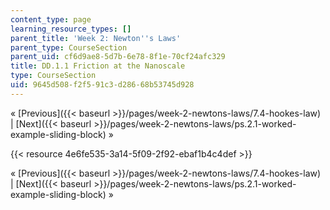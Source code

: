 ```yaml
---
content_type: page
learning_resource_types: []
parent_title: 'Week 2: Newton''s Laws'
parent_type: CourseSection
parent_uid: cf6d9ae8-5d7b-6e78-8f1e-70cf24afc329
title: DD.1.1 Friction at the Nanoscale
type: CourseSection
uid: 9645d508-f2f5-91c3-d286-68b53745d928
---
```


« [Previous]({{< baseurl >}}/pages/week-2-newtons-laws/7.4-hookes-law) | [Next]({{< baseurl >}}/pages/week-2-newtons-laws/ps.2.1-worked-example-sliding-block) »

{{< resource 4e6fe535-3a14-5f09-2f92-ebaf1b4c4def >}}

« [Previous]({{< baseurl >}}/pages/week-2-newtons-laws/7.4-hookes-law) | [Next]({{< baseurl >}}/pages/week-2-newtons-laws/ps.2.1-worked-example-sliding-block) »